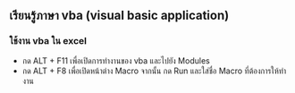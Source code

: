 ## เรียนรู้ภาษา vba (visual basic application) 

### ใช้งาน vba ใน excel
- กด  ALT + F11 เพื่อเปิดการทํางานของ vba และไปยัง Modules
- กด  ALT + F8 เพื่อเปิดหน้าต่าง Macro จากนั้น กด Run และใส่ชื่อ Macro ที่ต้องการให้ทํางาน